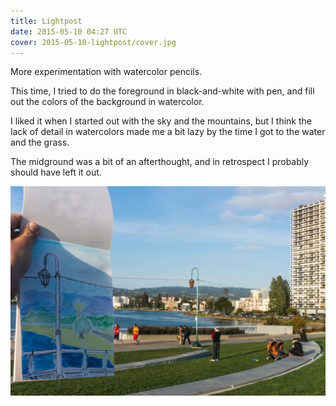 ```yaml
---
title: Lightpost
date: 2015-05-10 04:27 UTC
cover: 2015-05-10-lightpost/cover.jpg
---
```


More experimentation with watercolor pencils.

This time, I tried to do the foreground in black-and-white with pen,
and fill out the colors of the background in watercolor.

I liked it when I started out with the sky and the mountains,
but I think the lack of detail in watercolors made me a bit lazy by the time
I got to the water and the grass.

The midground was a bit of an afterthought,
and in retrospect I probably should have left it out.

![context](2015-05-10-lightpost/context.jpg)
